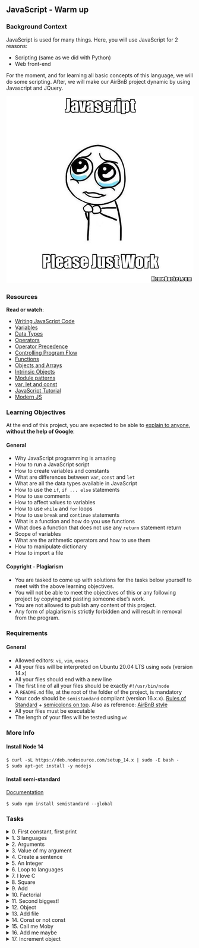 ## JavaScript - Warm up
### Background Context

JavaScript is used for many things. Here, you will use JavaScript for 2 reasons:

- Scripting (same as we did with Python)
- Web front-end

For the moment, and for learning all basic concepts of this language, we will do some scripting. After, we will make our AirBnB project dynamic by using Javascript and JQuery.

![JavaScript](Javascript-535.png.jpeg)

### Resources

**Read or watch**:

- [Writing JavaScript Code](https://developer.mozilla.org/en-US/docs/Learn/Getting_started_with_the_web/JavaScript_basics)
- [Variables](https://developer.mozilla.org/en-US/docs/Learn/JavaScript/First_steps/Variables)
- [Data Types](https://developer.mozilla.org/en-US/docs/Web/JavaScript/Data_structures)
- [Operators](https://developer.mozilla.org/en-US/docs/Learn/Getting_started_with_the_web/JavaScript_basics)
- [Operator Precedence](https://developer.mozilla.org/en-US/docs/Web/JavaScript/Reference/Operators/Operator_Precedence)
- [Controlling Program Flow](https://developer.mozilla.org/en-US/docs/Web/JavaScript/Guide/Control_flow_and_error_handling)
- [Functions](https://developer.mozilla.org/en-US/docs/Learn/JavaScript/Building_blocks/Functions)
- [Objects and Arrays](https://developer.mozilla.org/en-US/docs/Learn/JavaScript/Objects)
- [Intrinsic Objects](https://developer.mozilla.org/en-US/docs/Learn/JavaScript/Objects)
- [Module patterns](https://darrenderidder.github.io/talks/ModulePatterns/#/)
- [var, let and const](https://www.youtube.com/watch?v=sjyJBL5fkp8)
- [JavaScript Tutorial](https://www.youtube.com/watch?v=vZBCTc9zHtI)
- [Modern JS](https://github.com/mbeaudru/modern-js-cheatsheet)

### Learning Objectives

At the end of this project, you are expected to be able to [explain to anyone](https://fs.blog/feynman-learning-technique/), **without the help of Google**:

#### General

- Why JavaScript programming is amazing
- How to run a JavaScript script
- How to create variables and constants
- What are differences between `var`, `const` and `let`
- What are all the data types available in JavaScript
- How to use the `if`, `if ... else` statements
- How to use comments
- How to affect values to variables
- How to use `while` and `for` loops
- How to use `break` and `continue` statements
- What is a function and how do you use functions
- What does a function that does not use any `return` statement return
- Scope of variables
- What are the arithmetic operators and how to use them
- How to manipulate dictionary
- How to import a file

#### Copyright - Plagiarism

- You are tasked to come up with solutions for the tasks below yourself to meet with the above learning objectives.
- You will not be able to meet the objectives of this or any following project by copying and pasting someone else’s work.
- You are not allowed to publish any content of this project.
- Any form of plagiarism is strictly forbidden and will result in removal from the program.

### Requirements

#### General

- Allowed editors: `vi`, `vim`, `emacs`
- All your files will be interpreted on Ubuntu 20.04 LTS using `node` (version 14.x)
- All your files should end with a new line
- The first line of all your files should be exactly `#!/usr/bin/node`
- A `README.md` file, at the root of the folder of the project, is mandatory
- Your code should be `semistandard` compliant (version 16.x.x). [Rules of Standard](https://standardjs.com/rules.html) + [semicolons on top](https://github.com/standard/semistandard). Also as reference: [AirBnB style](https://github.com/airbnb/javascript)
- All your files must be executable
- The length of your files will be tested using `wc`

### More Info

#### Install Node 14

```shell
$ curl -sL https://deb.nodesource.com/setup_14.x | sudo -E bash -
$ sudo apt-get install -y nodejs
```

#### Install semi-standard

[Documentation](https://github.com/standard/semistandard)

```shell
$ sudo npm install semistandard --global
```

### Tasks
<details>
<summary>0. First constant, first print</summary>

Write a script that prints “JavaScript is amazing”:

- You must create a constant variable called `myVar` with the value “JavaScript is amazing”
- You must use `console.log(...)` to print all output
- You are not allowed to use `var`

```shell
guillaume@ubuntu:~/0x12$ ./0-javascript_is_amazing.js 
JavaScript is amazing
guillaume@ubuntu:~/0x12$ 
guillaume@ubuntu:~/0x12$ semistandard ./0-javascript_is_amazing.js 
guillaume@ubuntu:~/0x12$ 
```

***
**Repo:**
- GitHub repository: `alx-higher_level_programming`
- Directory: `0x12-javascript-warm_up`
- File: `0-javascript_is_amazing.js`
</details>

<details>
<summary>1. 3 languages</summary>

Write a script that prints 3 lines:

- The first line: “C is fun”
- The second line: “Python is cool”
- The third line: “JavaScript is amazing”
- You must use `console.log(...)` to print all output
- You are not allowed to use `var`

```shell
guillaume@ubuntu:~/0x12$ ./1-multi_languages.js 
C is fun
Python is cool
JavaScript is amazing
guillaume@ubuntu:~/0x12$ 
```

***
**Repo:**
- GitHub repository: `alx-higher_level_programming`
- Directory: `0x12-javascript-warm_up`
- File: `1-multi_languages.js`
</details>

<details>
<summary>2. Arguments</summary>

Write a script that prints a message depending of the number of arguments passed:

- If no arguments are passed to the script, print “No argument”
- If only one argument is passed to the script, print “Argument found”
- Otherwise, print “Arguments found”
- You must use `console.log(...)` to print all output
- You are not allowed to use `var`

Reference: [process.argv](https://nodejs.org/api/process.html#process_process_argv)

```shell
guillaume@ubuntu:~/0x12$ ./2-arguments.js 
No argument
guillaume@ubuntu:~/0x12$ ./2-arguments.js Best
Argument found
guillaume@ubuntu:~/0x12$ ./2-arguments.js Best School
Arguments found
guillaume@ubuntu:~/0x12$ 
```

***
**Repo:**
- GitHub repository: `alx-higher_level_programming`
- Directory: `0x12-javascript-warm_up`
- File: `2-arguments.js`
</details>

<details>
<summary>3. Value of my argument</summary>

Write a script that prints the first argument passed to it:

- If no arguments are passed to the script, print “No argument”
- You must use `console.log(...)` to print all output
- You are not allowed to use `var`
- You are not allowed to use `length`

```shell
guillaume@ubuntu:~/0x12$ ./3-value_argument.js 
No argument
guillaume@ubuntu:~/0x12$ ./3-value_argument.js School
School
guillaume@ubuntu:~/0x12$ 
```
***
**Repo:**
- GitHub repository: `alx-higher_level_programming`
- Directory: `0x12-javascript-warm_up`
- File: `3-value_argument.js`
</details>

<details>
<summary>4. Create a sentence</summary>

Write a script that prints two arguments passed to it, in the following format: “ is ”

- You must use `console.log(...)` to print all output
- You are not allowed to use `var`

```shell
guillaume@ubuntu:~/0x12$ ./4-concat.js c cool
c is cool
guillaume@ubuntu:~/0x12$ ./4-concat.js c 
c is undefined
guillaume@ubuntu:~/0x12$ ./4-concat.js
undefined is undefined
guillaume@ubuntu:~/0x12$ 
```

***
**Repo:**
- GitHub repository: `alx-higher_level_programming`
- Directory: `0x12-javascript-warm_up`
- File: `4-concat.js`
</details>

<details>
<summary>5. An Integer</summary>

Write a script that prints `My number: <first argument converted in integer>` if the first argument can be converted to an integer:

- If the argument can’t be converted to an integer, print “Not a number”
- You must use `console.log(...)` to print all output
- You are not allowed to use `var`
- You are not allowed to use `try/catch`

```shell
guillaume@ubuntu:~/0x12$ ./5-to_integer.js 
Not a number
guillaume@ubuntu:~/0x12$ ./5-to_integer.js 89
My number: 89
guillaume@ubuntu:~/0x12$ ./5-to_integer.js "89"
My number: 89
guillaume@ubuntu:~/0x12$ ./5-to_integer.js 89.89
My number: 89
guillaume@ubuntu:~/0x12$ ./5-to_integer.js School
Not a number
guillaume@ubuntu:~/0x12$ 
```

***
**Repo:**
- GitHub repository: `alx-higher_level_programming`
- Directory: `0x12-javascript-warm_up`
- File: `5-to_integer.js`
</details>

<details>
<summary>6. Loop to languages</summary>

Write a script that prints 3 lines: (like `1-multi_languages.js`) but by using an array of string and a loop

- The first line: “C is fun”
- The second line: “Python is cool”
- The third line: “JavaScript is amazing”
- You must use `console.log(...)` to print all output
- You are not allowed to use `var`
- You are not allowed to use any `if/else` statement
- You can use only one `console.log`
- You must use a loop (`while`, `for`, etc.)

```shell
guillaume@ubuntu:~/0x12$ ./6-multi_languages_loop.js 
C is fun
Python is cool
JavaScript is amazing
guillaume@ubuntu:~/0x12$ 
```

***
**Repo:**
- GitHub repository: `alx-higher_level_programming`
- Directory: `0x12-javascript-warm_up`
- File: `6-multi_languages_loop.js`
</details>

<details>
<summary>7. I love C</summary>

Write a script that prints `x` times “C is fun”

- Where `x` is the first argument of the script
- If the first argument can’t be converted to an integer, print “Missing number of occurrences”
- You must use `console.log(...)` to print all output
- You are not allowed to use `var`
- You can use only two `console.log`
- You must use a loop (`while`, `for`, etc.)

```shell
guillaume@ubuntu:~/0x12$ ./7-multi_c.js 2
C is fun
C is fun
guillaume@ubuntu:~/0x12$ ./7-multi_c.js 5
C is fun
C is fun
C is fun
C is fun
C is fun
guillaume@ubuntu:~/0x12$ ./7-multi_c.js 
Missing number of occurrences
guillaume@ubuntu:~/0x12$ ./7-multi_c.js -3
guillaume@ubuntu:~/0x12$ 
```

***
**Repo:**
- GitHub repository: `alx-higher_level_programming`
- Directory: `0x12-javascript-warm_up`
- File: `7-multi_c.js`
</details>

<details>
<summary>8. Square</summary>

Write a script that prints a square

- The first argument is the size of the square
- If the first argument can’t be converted to an integer, print “Missing size”
- You must use the character `X` to print the square
- You must use `console.log(...)` to print all output
- You are not allowed to use `var`
- You must use a loop (`while`, `for`, etc.)

```shell
guillaume@ubuntu:~/0x12$ ./8-square.js
Missing size
guillaume@ubuntu:~/0x12$ ./8-square.js School
Missing size
guillaume@ubuntu:~/0x12$ ./8-square.js 2
XX
XX
guillaume@ubuntu:~/0x12$ ./8-square.js 6
XXXXXX
XXXXXX
XXXXXX
XXXXXX
XXXXXX
XXXXXX
guillaume@ubuntu:~/0x12$ ./8-square.js -3
guillaume@ubuntu:~/0x12$ 
```

***
**Repo:**
- GitHub repository: `alx-higher_level_programming`
- Directory: `0x12-javascript-warm_up`
- File: `8-square.js`
</details>

<details>
<summary>9. Add</summary>

Write a script that prints the addition of 2 integers

- The first argument is the first integer
- The second argument is the second integer
- You have to define a function with this prototype: `function add(a, b)`
- You must use `console.log(...)` to print all output
- You are not allowed to use `var`

```shell
guillaume@ubuntu:~/0x12$ ./9-add.js 
NaN
guillaume@ubuntu:~/0x12$ ./9-add.js 1
NaN
guillaume@ubuntu:~/0x12$ ./9-add.js 1 7
8
guillaume@ubuntu:~/0x12$ ./9-add.js 13 89
102
guillaume@ubuntu:~/0x12$ 
```

***
**Repo:**
- GitHub repository: `alx-higher_level_programming`
- Directory: `0x12-javascript-warm_up`
- File: `9-add.js`
</details>

<details>
<summary>10. Factorial</summary>

Write a script that computes and prints a factorial

- The first argument is integer (argument can be cast as integer) used for computing the factorial
- Factorial of `NaN` is `1`
- You must do it recursively
- You must use a function
- You must use `console.log(...)` to print all output
- You are not allowed to use `var`

```shell
guillaume@ubuntu:~/0x12$ ./10-factorial.js 
1
guillaume@ubuntu:~/0x12$ ./10-factorial.js 3
6
guillaume@ubuntu:~/0x12$ ./10-factorial.js 89
1.6507955160908452e+136
guillaume@ubuntu:~/0x12$ ./10-factorial.js 333
Infinity
guillaume@ubuntu:~/0x12$ 
```

***
**Repo:**
- GitHub repository: `alx-higher_level_programming`
- Directory: `0x12-javascript-warm_up`
- File: `10-factorial.js`
</details>

<details>
<summary>11. Second biggest!</summary>

Write a script that searches the second biggest integer in the list of arguments.

- You can assume all arguments can be converted to integer
- If no argument passed, print `0`
- If the number of arguments is 1, print `0`
- You must use `console.log(...)` to print all output
- You are not allowed to use `var`

```shell
guillaume@ubuntu:~/0x12$ ./11-second_biggest.js 
0
guillaume@ubuntu:~/0x12$ ./11-second_biggest.js 1
0
guillaume@ubuntu:~/0x12$ ./11-second_biggest.js 4 2 5 3 0 -3
4
guillaume@ubuntu:~/0x12$ 
```

***
**Repo:**
- GitHub repository: `alx-higher_level_programming`
- Directory: `0x12-javascript-warm_up`
- File: `11-second_biggest.js`
</details>

<details>
<summary>12. Object</summary>

Update this script to replace the value `12` with `89`:

- You are not allowed to use `var`

```shell
guillaume@ubuntu:~/0x12$ cat 12-object.js
#!/usr/bin/node
const myObject = {
  type: 'object',
  value: 12
};
console.log(myObject);
/*
YOUR CODE HERE
*/
console.log(myObject);

guillaume@ubuntu:~/0x12$ ./12-object.js
{ type: 'object', value: 12 }
{ type: 'object', value: 89 }
guillaume@ubuntu:~/0x12$ 
```

***
**Repo:**
- GitHub repository: `alx-higher_level_programming`
- Directory: `0x12-javascript-warm_up`
- File: `12-object.js`
</details>

<details>
<summary>13. Add file</summary>

Write a function that returns the addition of 2 integers.

- The function must be visible from outside
- The name of the function must be `add`
- You are not allowed to use `var`

[Tip](https://51elliot.blogspot.com/2012/01/simple-intro-to-nodejs-module-scope.html)

```shell
guillaume@ubuntu:~/0x12$ cat 13-main.js
#!/usr/bin/node
const add = require('./13-add').add;
console.log(add(3, 5));
guillaume@ubuntu:~/0x12$ ./13-main.js
8
guillaume@ubuntu:~/0x12$ 
```

***
**Repo:**
- GitHub repository: `alx-higher_level_programming`
- Directory: `0x12-javascript-warm_up`
- File: `13-add.js`
</details>

<details>
<summary>14. Const or not const</summary>

Write a file that modifies the value of `myVar` to `333`

```shell
guillaume@ubuntu:~/0x12$ cat 100-main.js
#!/usr/bin/node
myVar = 89;
require('./100-let_me_const')
console.log(myVar);
guillaume@ubuntu:~/0x12$ ./100-main.js
333
guillaume@ubuntu:~/0x12$ 
```

![Hell Yeah](hell_yeah.jpeg)

Do you get it? Tweet! Post! Talk about it!

Hint: Scope

**This exercise doesn’t pass `semistandard`** so don’t worry about it.

***
**Repo:**
- GitHub repository: `alx-higher_level_programming`
- Directory: `0x12-javascript-warm_up`
- File: `100-let_me_const.js`
</details>

<details>
<summary>15. Call me Moby</summary>

Write a function that executes `x` times a function.

- The function must be visible from outside
- Prototype: `function (x, theFunction)`
- You are not allowed to use `var`

```shell
guillaume@ubuntu:~/0x12$ cat 101-main.js
#!/usr/bin/node
const callMeMoby = require('./101-call_me_moby').callMeMoby;
callMeMoby(3, function () {
  console.log('C is fun');
});
guillaume@ubuntu:~/0x12$ ./101-main.js
C is fun
C is fun
C is fun
guillaume@ubuntu:~/0x12$ 
```

***
**Repo:**
- GitHub repository: `alx-higher_level_programming`
- Directory: `0x12-javascript-warm_up`
- File: `101-call_me_moby.js`
</details>


<details>
<summary>16. Add me maybe</summary>

Write a function that increments and calls a function.

- The function must be visible from outside
- Prototype: `function (number, theFunction)`
- You are not allowed to use `var`

```shell
guillaume@ubuntu:~/0x12$ cat 102-main.js
#!/usr/bin/node
const addMeMaybe = require('./102-add_me_maybe').addMeMaybe;
addMeMaybe(4, function (nb) {
  console.log('New value: ' + nb);
});
guillaume@ubuntu:~/0x12$ ./102-main.js
New value: 5
guillaume@ubuntu:~/0x12$ 
```

***
**Repo:**
- GitHub repository: `alx-higher_level_programming`
- Directory: `0x12-javascript-warm_up`
- File: `102-add_me_maybe.js`
</details>



<details>
<summary>17. Increment object</summary>

Update this script by adding a new function `incr` that increments the integer `value`.

- You are not allowed to use `var`

```shell
guillaume@ubuntu:~/0x12$ cat 103-object_fct.js
#!/usr/bin/node
const myObject = {
  type: 'object',
  value: 12
};
console.log(myObject);
/*
YOUR CODE HERE
*/
myObject.incr();
console.log(myObject);
myObject.incr();
console.log(myObject);
myObject.incr();
console.log(myObject);

guillaume@ubuntu:~/0x12$ ./103-object_fct.js 
{ type: 'object', value: 12 }
{ type: 'object', value: 13, incr: [Function] }
{ type: 'object', value: 14, incr: [Function] }
{ type: 'object', value: 15, incr: [Function] }
guillaume@ubuntu:~/0x12$ 
```

***
**Repo:**
- GitHub repository: `alx-higher_level_programming`
- Directory: `0x12-javascript-warm_up`
- File: `103-object_fct.js`
</details>
